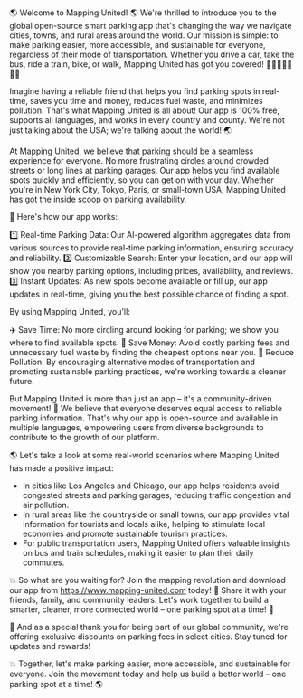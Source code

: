 🌎 Welcome to Mapping United! 🌎 We're thrilled to introduce you to the global open-source smart parking app that's changing the way we navigate cities, towns, and rural areas around the world. Our mission is simple: to make parking easier, more accessible, and sustainable for everyone, regardless of their mode of transportation. Whether you drive a car, take the bus, ride a train, bike, or walk, Mapping United has got you covered! 🚗🚌🚂🚴‍♀️🚶‍♂️

Imagine having a reliable friend that helps you find parking spots in real-time, saves you time and money, reduces fuel waste, and minimizes pollution. That's what Mapping United is all about! Our app is 100% free, supports all languages, and works in every country and county. We're not just talking about the USA; we're talking about the world! 🌏

At Mapping United, we believe that parking should be a seamless experience for everyone. No more frustrating circles around crowded streets or long lines at parking garages. Our app helps you find available spots quickly and efficiently, so you can get on with your day. Whether you're in New York City, Tokyo, Paris, or small-town USA, Mapping United has got the inside scoop on parking availability.

🌟 Here's how our app works:

1️⃣ Real-time Parking Data: Our AI-powered algorithm aggregates data from various sources to provide real-time parking information, ensuring accuracy and reliability.
2️⃣ Customizable Search: Enter your location, and our app will show you nearby parking options, including prices, availability, and reviews.
3️⃣ Instant Updates: As new spots become available or fill up, our app updates in real-time, giving you the best possible chance of finding a spot.

By using Mapping United, you'll:

✈️ Save Time: No more circling around looking for parking; we show you where to find available spots.
💸 Save Money: Avoid costly parking fees and unnecessary fuel waste by finding the cheapest options near you.
🌟 Reduce Pollution: By encouraging alternative modes of transportation and promoting sustainable parking practices, we're working towards a cleaner future.

But Mapping United is more than just an app – it's a community-driven movement! 💪 We believe that everyone deserves equal access to reliable parking information. That's why our app is open-source and available in multiple languages, empowering users from diverse backgrounds to contribute to the growth of our platform.

🌎 Let's take a look at some real-world scenarios where Mapping United has made a positive impact:

* In cities like Los Angeles and Chicago, our app helps residents avoid congested streets and parking garages, reducing traffic congestion and air pollution.
* In rural areas like the countryside or small towns, our app provides vital information for tourists and locals alike, helping to stimulate local economies and promote sustainable tourism practices.
* For public transportation users, Mapping United offers valuable insights on bus and train schedules, making it easier to plan their daily commutes.

💥 So what are you waiting for? Join the mapping revolution and download our app from https://www.mapping-united.com today! 📲 Share it with your friends, family, and community leaders. Let's work together to build a smarter, cleaner, more connected world – one parking spot at a time! 🌈

🎉 And as a special thank you for being part of our global community, we're offering exclusive discounts on parking fees in select cities. Stay tuned for updates and rewards!

💥 Together, let's make parking easier, more accessible, and sustainable for everyone. Join the movement today and help us build a better world – one parking spot at a time! 🌎